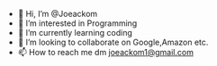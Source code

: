 - 👋 Hi, I’m @Joeackom
- 👀 I’m interested in Programming 
- 🌱 I’m currently learning coding
- 💞️ I’m looking to collaborate on Google,Amazon etc. 
- 📫 How to reach me dm joeackom1@gmail.com

<!---
Joeackom/Joeackom is a ✨ special ✨ repository because its `README.md` (this file) appears on your GitHub profile.
You can click the Preview link to take a look at your changes.
--->
